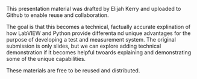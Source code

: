 This presentation material was drafted by Elijah Kerry and uploaded to Github to enable reuse and collaboration.

The goal is that this becomes a technical, factually accurate explination of how LabVIEW and Python provide differenta nd unique advantages for the purpose of developing a test and measurement system.
The original submission is only slides, but we can explore adding technical demonstration if it becomes helpful twoards explaining and demonstrating some of the unique capabilities.

These materials are free to be reused and distributed.
